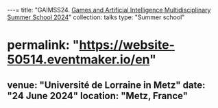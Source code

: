 ---=
title: "GAIMSS24. [Games and Artificial Intelligence Multidisciplinary Summer School 2024](https://sites.google.com/view/gaimss24/home)"
collection: talks
type: "Summer school"
# permalink: "https://website-50514.eventmaker.io/en"
venue: "Université de Lorraine in Metz"
date: "24 June 2024"
location: "Metz, France"
----
